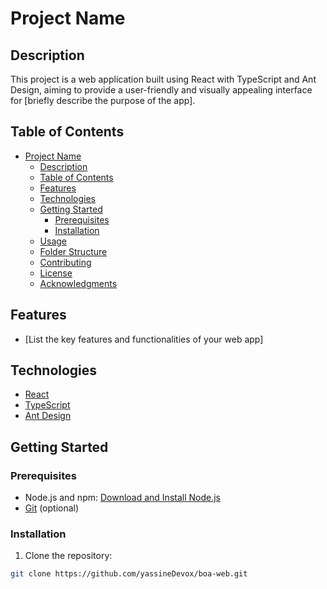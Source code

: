 # Project Name

## Description

This project is a web application built using React with TypeScript and Ant Design, aiming to provide a user-friendly and visually appealing interface for [briefly describe the purpose of the app].

## Table of Contents

- [Project Name](#project-name)
  - [Description](#description)
  - [Table of Contents](#table-of-contents)
  - [Features](#features)
  - [Technologies](#technologies)
  - [Getting Started](#getting-started)
    - [Prerequisites](#prerequisites)
    - [Installation](#installation)
  - [Usage](#usage)
  - [Folder Structure](#folder-structure)
  - [Contributing](#contributing)
  - [License](#license)
  - [Acknowledgments](#acknowledgments)

## Features

- [List the key features and functionalities of your web app]

## Technologies

- [React](https://reactjs.org/)
- [TypeScript](https://www.typescriptlang.org/)
- [Ant Design](https://ant.design/)

## Getting Started

### Prerequisites

- Node.js and npm: [Download and Install Node.js](https://nodejs.org/)
- [Git](https://git-scm.com/) (optional)

### Installation

1. Clone the repository:

```bash
git clone https://github.com/yassineDevox/boa-web.git
